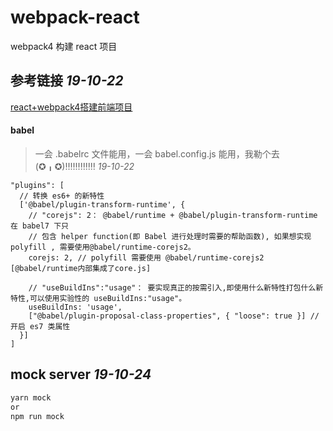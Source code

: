 # webpack-react
webpack4 构建 react 项目

## 参考链接 *19-10-22*
[react+webpack4搭建前端项目](https://www.jianshu.com/p/04e436cf75ba)

#### babel
> 一会 .babelrc 文件能用，一会 babel.config.js 能用，我勒个去 (✪╻✪)‼‼‼‼‼‼ *19-10-22*

```
"plugins": [
  // 转换 es6+ 的新特性
  ['@babel/plugin-transform-runtime', {
    // "corejs": 2： @babel/runtime + @babel/plugin-transform-runtime 在 babel7 下只
    // 包含 helper function(即 Babel 进行处理时需要的帮助函数), 如果想实现 polyfill , 需要使用@babel/runtime-corejs2。
    corejs: 2, // polyfill 需要使用 @babel/runtime-corejs2 [@babel/runtime内部集成了core.js]

    // "useBuildIns":"usage"： 要实现真正的按需引入,即使用什么新特性打包什么新特性,可以使用实验性的 useBuildIns:"usage"。
    useBuildIns: 'usage',
    ["@babel/plugin-proposal-class-properties", { "loose": true }] // 开启 es7 类属性
  }]
]
```

## mock server *19-10-24*
```bash
yarn mock
or
npm run mock
```
